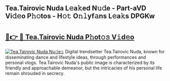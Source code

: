 ## Tea.Tairovic Nuda L𝚎a𝚔ed N𝚞𝚍e - Part-aVD Vi𝚍𝚎o P𝚑𝚘tos - H𝚘𝚝 O𝚗𝚕yf𝚊ns L𝚎a𝚔s DPGKw

# <h2><a href="http://kfbpq3.oniu.top/?m=Tea.Tairovic+Nuda">🔗👉 🔴 Tea.Tairovic Nuda P𝚑ot𝚘𝚜 V𝚒d𝚎o</a></h2>

[![Tea.Tairovic Nuda Nu𝚍e𝚜](https://i.imgur.com/0qMVB7G.gif)](http://kfbpq3.oniu.top/?m=Tea.Tairovic+Nuda)
Digital trendsetter Tea.Tairovic Nuda, known for disseminating dance and lifestyle ideas, through performances and personal vlogs. Tea.Tairovic Nuda's public image is characterized by its friendly and approachable demeanor, but the intricacies of his personal life remain shrouded in secrecy.  

